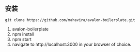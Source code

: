 ## 安装
`git clone https://github.com/mahavira/avalon-boilerplate.git`

1. avalon-boilerplate
2. npm install
3. npm start
4. navigate to http://localhost:3000 in your browser of choice.
